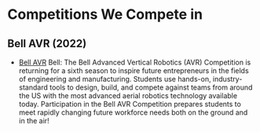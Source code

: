 # Competitions We Compete in

## Bell AVR (2022)

- [Bell AVR](https://www.roboticseducation.org/teams/bell-advanced-vertical-robotics/)
Bell: The Bell Advanced Vertical Robotics (AVR) Competition is returning for a sixth season to inspire future entrepreneurs in the fields of engineering and manufacturing. Students use hands-on, industry-standard tools to design, build, and compete against teams from around the US with the most advanced aerial robotics technology available today. Participation in the Bell AVR Competition prepares students to meet rapidly changing future workforce needs both on the ground and in the air!

